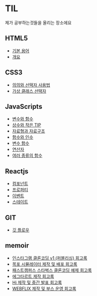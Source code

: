 # TIL
제가 공부하는것들을 올리는 장소에요

## HTML5
- <a href = "https://github.com/googoo81/TIL/blob/main/HTML5/Term.md"> 기본 용어 </a>
- <a href = "https://github.com/googoo81/TIL/blob/main/HTML5/nomal_grammar.md"> 개요 </a>
## CSS3
- <a href = "https://github.com/googoo81/TIL/blob/main/CSS3/Terminology%20Organization.md"> 의의와 선택자 사용법 <a>
- <a href = "https://github.com/googoo81/TIL/blob/main/CSS3/virtual_class_selector.md"> 가상 클래스 선택자 </a>
## JavaScripts
- <a href = "https://github.com/googoo81/TIL/blob/main/Javascripts/variable_and_fuction.md"> 변수와 함수 </a>
- <a href = "https://github.com/googoo81/TIL/blob/main/Javascripts/js_common%20sense.md"> 상수와 작은 TIP </a>
- <a href = "https://github.com/googoo81/TIL/blob/main/Javascripts/js_Data_type_and_structure.md"> 자료형과 자료구조 </a>
- <a href = "https://github.com/googoo81/TIL/blob/main/Javascripts/js_function_and_argument.md"> 함수와 인수 </a>
- <a href = "https://github.com/googoo81/TIL/blob/main/Javascripts/js_conditional_function.md"> 변수 함수 </a>
- <a href = "https://github.com/googoo81/TIL/blob/main/Javascripts/js_Operators.md"> 연산자 </a>
- <a href = "https://github.com/googoo81/TIL/blob/main/Javascripts/js_just_function.md"> 여러 종류의 함수 </a>
## Reactjs
- <a href = "https://github.com/googoo81/TIL/blob/main/Reactjs/component.md"> 컴포넌트 </a>
- <a href = "https://github.com/googoo81/TIL/blob/main/Reactjs/props.md"> 프로퍼티 </a>
- <a href = "https://github.com/googoo81/TIL/blob/main/Reactjs/event.md"> 이벤트 </a>
- <a href = "https://github.com/googoo81/TIL/blob/main/Reactjs/state.md"> 스테이트 </a>
## GIT
- <a href = "https://github.com/googoo81/TIL/blob/main/GIT/gitflow.md"> 깃 플로우 </a>
## memoir
- <a href = "https://github.com/googoo81/TIL/blob/main/Memoir/Instagram_v1_memoir.md"> 인스타그램 클론코딩 v1 (퍼블리싱) 회고록 </a>
- <a href = "https://github.com/googoo81/TIL/blob/main/Memoir/MokpoSimulater_memoir.md"> 목포 시뮬레이터 제작 및 배포 회고록 </a>
- <a href = "https://github.com/googoo81/TIL/blob/main/Memoir/Starbucks_exercise_clone_memoir.md"> 패스트캠퍼스 스타벅스 클론코딩 예제 회고록 </a>
- <a href = "https://github.com/googoo81/TIL/blob/main/Memoir/EggTart_memoir.md"> 에그타르트 제작 회고록 </a>
- <a href = "https://github.com/googoo81/TIL/blob/main/Memoir/HomebaseInterface_memoir.md"> Hi 제작 및 중간 발표 회고록 </a>
- <a href = "https://github.com/googoo81/TIL/blob/main/Memoir/WEBFLIX_memoir.md"> WEBFLIX 제작 및 부스 운영 회고록 </a>
